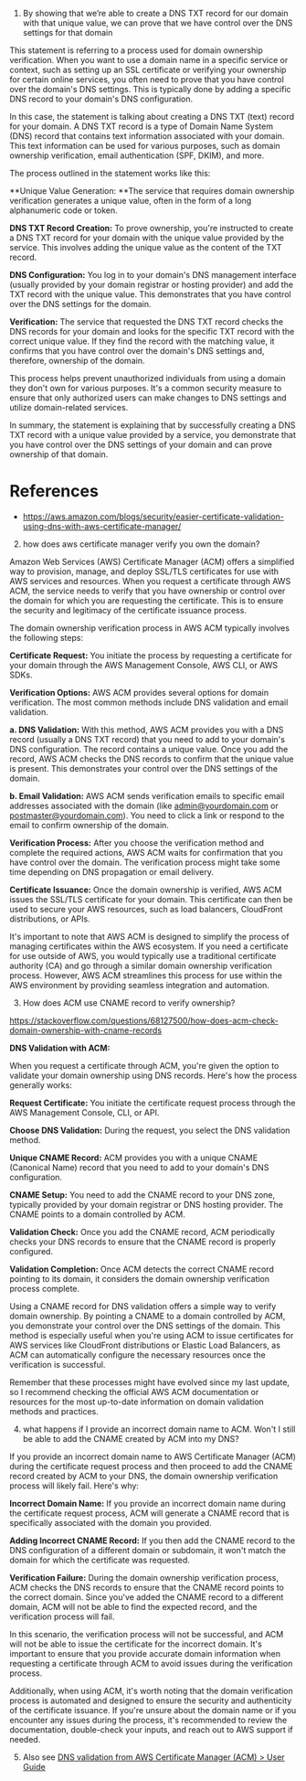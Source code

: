 
1. By showing that we’re able to create a DNS TXT record for our domain with that unique value, we can prove that we have control over the DNS settings for that domain

This statement is referring to a process used for domain ownership verification. When you want to use a domain name in a specific service or context, such as setting up an SSL certificate or verifying your ownership for certain online services, you often need to prove that you have control over the domain's DNS settings. This is typically done by adding a specific DNS record to your domain's DNS configuration.

In this case, the statement is talking about creating a DNS TXT (text) record for your domain. A DNS TXT record is a type of Domain Name System (DNS) record that contains text information associated with your domain. This text information can be used for various purposes, such as domain ownership verification, email authentication (SPF, DKIM), and more.

The process outlined in the statement works like this:

**Unique Value Generation: **The service that requires domain ownership verification generates a unique value, often in the form of a long alphanumeric code or token.

**DNS TXT Record Creation:** To prove ownership, you're instructed to create a DNS TXT record for your domain with the unique value provided by the service. This involves adding the unique value as the content of the TXT record.

**DNS Configuration:** You log in to your domain's DNS management interface (usually provided by your domain registrar or hosting provider) and add the TXT record with the unique value. This demonstrates that you have control over the DNS settings for the domain.

**Verification:** The service that requested the DNS TXT record checks the DNS records for your domain and looks for the specific TXT record with the correct unique value. If they find the record with the matching value, it confirms that you have control over the domain's DNS settings and, therefore, ownership of the domain.

This process helps prevent unauthorized individuals from using a domain they don't own for various purposes. It's a common security measure to ensure that only authorized users can make changes to DNS settings and utilize domain-related services.

In summary, the statement is explaining that by successfully creating a DNS TXT record with a unique value provided by a service, you demonstrate that you have control over the DNS settings of your domain and can prove ownership of that domain.

# References
- https://aws.amazon.com/blogs/security/easier-certificate-validation-using-dns-with-aws-certificate-manager/

2. how does aws certificate manager verify you own the domain?

Amazon Web Services (AWS) Certificate Manager (ACM) offers a simplified way to provision, manage, and deploy SSL/TLS certificates for use with AWS services and resources. When you request a certificate through AWS ACM, the service needs to verify that you have ownership or control over the domain for which you are requesting the certificate. This is to ensure the security and legitimacy of the certificate issuance process.

The domain ownership verification process in AWS ACM typically involves the following steps:

**Certificate Request:** You initiate the process by requesting a certificate for your domain through the AWS Management Console, AWS CLI, or AWS SDKs.

**Verification Options:** AWS ACM provides several options for domain verification. The most common methods include DNS validation and email validation.

**a. DNS Validation:** With this method, AWS ACM provides you with a DNS record (usually a DNS TXT record) that you need to add to your domain's DNS configuration. The record contains a unique value. Once you add the record, AWS ACM checks the DNS records to confirm that the unique value is present. This demonstrates your control over the DNS settings of the domain.

**b. Email Validation:** AWS ACM sends verification emails to specific email addresses associated with the domain (like admin@yourdomain.com or postmaster@yourdomain.com). You need to click a link or respond to the email to confirm ownership of the domain.

**Verification Process:** After you choose the verification method and complete the required actions, AWS ACM waits for confirmation that you have control over the domain. The verification process might take some time depending on DNS propagation or email delivery.

**Certificate Issuance:** Once the domain ownership is verified, AWS ACM issues the SSL/TLS certificate for your domain. This certificate can then be used to secure your AWS resources, such as load balancers, CloudFront distributions, or APIs.

It's important to note that AWS ACM is designed to simplify the process of managing certificates within the AWS ecosystem. If you need a certificate for use outside of AWS, you would typically use a traditional certificate authority (CA) and go through a similar domain ownership verification process. However, AWS ACM streamlines this process for use within the AWS environment by providing seamless integration and automation.

3. How does ACM use CNAME record to verify ownership?

https://stackoverflow.com/questions/68127500/how-does-acm-check-domain-ownership-with-cname-records

**DNS Validation with ACM:**

When you request a certificate through ACM, you're given the option to validate your domain ownership using DNS records. Here's how the process generally works:

**Request Certificate:** You initiate the certificate request process through the AWS Management Console, CLI, or API.

**Choose DNS Validation:** During the request, you select the DNS validation method.

**Unique CNAME Record:** ACM provides you with a unique CNAME (Canonical Name) record that you need to add to your domain's DNS configuration.

**CNAME Setup:** You need to add the CNAME record to your DNS zone, typically provided by your domain registrar or DNS hosting provider. The CNAME points to a domain controlled by ACM.

**Validation Check:** Once you add the CNAME record, ACM periodically checks your DNS records to ensure that the CNAME record is properly configured.

**Validation Completion:** Once ACM detects the correct CNAME record pointing to its domain, it considers the domain ownership verification process complete.

Using a CNAME record for DNS validation offers a simple way to verify domain ownership. By pointing a CNAME to a domain controlled by ACM, you demonstrate your control over the DNS settings of the domain. This method is especially useful when you're using ACM to issue certificates for AWS services like CloudFront distributions or Elastic Load Balancers, as ACM can automatically configure the necessary resources once the verification is successful.

Remember that these processes might have evolved since my last update, so I recommend checking the official AWS ACM documentation or resources for the most up-to-date information on domain validation methods and practices.

4. what happens if I provide an incorrect domain name to ACM. Won't I still be able to add the CNAME created by ACM into my DNS?

If you provide an incorrect domain name to AWS Certificate Manager (ACM) during the certificate request process and then proceed to add the CNAME record created by ACM to your DNS, the domain ownership verification process will likely fail. Here's why:

**Incorrect Domain Name:** If you provide an incorrect domain name during the certificate request process, ACM will generate a CNAME record that is specifically associated with the domain you provided.

**Adding Incorrect CNAME Record:** If you then add the CNAME record to the DNS configuration of a different domain or subdomain, it won't match the domain for which the certificate was requested.

**Verification Failure:** During the domain ownership verification process, ACM checks the DNS records to ensure that the CNAME record points to the correct domain. Since you've added the CNAME record to a different domain, ACM will not be able to find the expected record, and the verification process will fail.

In this scenario, the verification process will not be successful, and ACM will not be able to issue the certificate for the incorrect domain. It's important to ensure that you provide accurate domain information when requesting a certificate through ACM to avoid issues during the verification process.

Additionally, when using ACM, it's worth noting that the domain verification process is automated and designed to ensure the security and authenticity of the certificate issuance. If you're unsure about the domain name or if you encounter any issues during the process, it's recommended to review the documentation, double-check your inputs, and reach out to AWS support if needed.

5. Also see [DNS validation from AWS Certificate Manager (ACM) > User Guide](https://docs.aws.amazon.com/acm/latest/userguide/dns-validation.html)